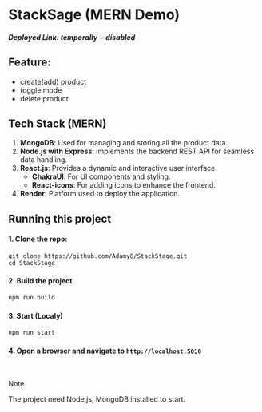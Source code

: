 # StackSage (MERN Demo)

##### Deployed Link: $temporally-disabled$
<!-- https://stackstage.onrender.com -->


## Feature:
- create(add) product
- toggle mode
- delete product

## Tech Stack (MERN)
1. **MongoDB**: Used for managing and storing all the product data.
2. **Node.js with Express**: Implements the backend REST API for seamless data handling.
3. **React.js**: Provides a dynamic and interactive user interface.
   - **ChakraUI**: For UI components and styling.
   - **React-icons**: For adding icons to enhance the frontend.
4. **Render**: Platform used to deploy the application.

## Running this project
#### 1. Clone the repo:
 ```
git clone https://github.com/Adamy8/StackStage.git
cd StackStage
```
#### 2. Build the project
```bash
npm run build
```
#### 3. Start (Localy)
```bash
npm run start
```
#### 4. Open a browser and navigate to ```http://localhost:5010```

<br>

> [!Note]
> The project need Node.js, MongoDB installed to start.

